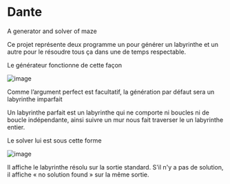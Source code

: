 # Dante
A generator and solver of maze

Ce projet représente deux programme un pour générer un labyrinthe et un autre pour le résoudre tous ça dans une de temps respectable.

Le générateur fonctionne de cette façon

![image](https://github.com/RainproDash/Dante/assets/91848714/2bcb8d13-fbcf-4cb6-ac6a-9621576612db)

Comme l’argument perfect est facultatif, la génération par défaut sera un labyrinthe imparfait

Un labyrinthe parfait est un labyrinthe qui ne comporte ni boucles ni de boucle indépendante, ainsi suivre un mur nous fait traverser le
un labyrinthe entier.

Le solver lui est sous cette forme

![image](https://github.com/RainproDash/Dante/assets/91848714/35efe293-9e30-44f8-b3bc-c74b93cab759)

Il affiche le labyrinthe résolu sur la sortie standard.
S'il n'y a pas de solution, il affiche « no solution found » sur la même sortie.
